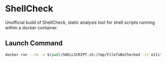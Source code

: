 # ShellCheck

Unofficial build of ShellCheck, static analysis tool for shell scripts running
within a docker container.

## Launch Command

```bash
docker run --rm -v $(pwd)/SHELLSCRIPT.sh:/tmp/FileToBeChecked -it e11it/shellcheck
```

